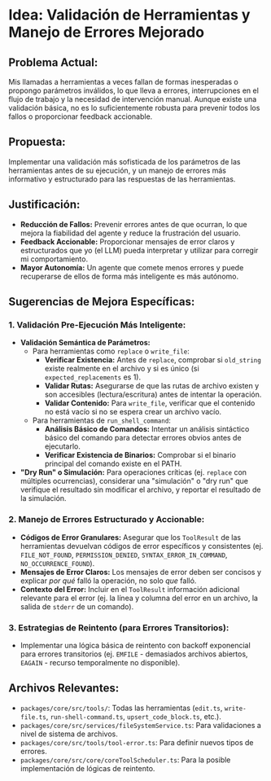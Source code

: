 # Idea: Validación de Herramientas y Manejo de Errores Mejorado

## Problema Actual:
Mis llamadas a herramientas a veces fallan de formas inesperadas o propongo parámetros inválidos, lo que lleva a errores, interrupciones en el flujo de trabajo y la necesidad de intervención manual. Aunque existe una validación básica, no es lo suficientemente robusta para prevenir todos los fallos o proporcionar feedback accionable.

## Propuesta:
Implementar una validación más sofisticada de los parámetros de las herramientas antes de su ejecución, y un manejo de errores más informativo y estructurado para las respuestas de las herramientas.

## Justificación:
*   **Reducción de Fallos:** Prevenir errores antes de que ocurran, lo que mejora la fiabilidad del agente y reduce la frustración del usuario.
*   **Feedback Accionable:** Proporcionar mensajes de error claros y estructurados que yo (el LLM) pueda interpretar y utilizar para corregir mi comportamiento.
*   **Mayor Autonomía:** Un agente que comete menos errores y puede recuperarse de ellos de forma más inteligente es más autónomo.

## Sugerencias de Mejora Específicas:

### 1. Validación Pre-Ejecución Más Inteligente:
*   **Validación Semántica de Parámetros:**
    *   Para herramientas como `replace` o `write_file`:
        *   **Verificar Existencia:** Antes de `replace`, comprobar si `old_string` existe realmente en el archivo y si es único (si `expected_replacements` es 1).
        *   **Validar Rutas:** Asegurarse de que las rutas de archivo existen y son accesibles (lectura/escritura) antes de intentar la operación.
        *   **Validar Contenido:** Para `write_file`, verificar que el contenido no está vacío si no se espera crear un archivo vacío.
    *   Para herramientas de `run_shell_command`:
        *   **Análisis Básico de Comandos:** Intentar un análisis sintáctico básico del comando para detectar errores obvios antes de ejecutarlo.
        *   **Verificar Existencia de Binarios:** Comprobar si el binario principal del comando existe en el PATH.
*   **"Dry Run" o Simulación:** Para operaciones críticas (ej. `replace` con múltiples ocurrencias), considerar una "simulación" o "dry run" que verifique el resultado sin modificar el archivo, y reportar el resultado de la simulación.

### 2. Manejo de Errores Estructurado y Accionable:
*   **Códigos de Error Granulares:** Asegurar que los `ToolResult` de las herramientas devuelvan códigos de error específicos y consistentes (ej. `FILE_NOT_FOUND`, `PERMISSION_DENIED`, `SYNTAX_ERROR_IN_COMMAND`, `NO_OCCURRENCE_FOUND`).
*   **Mensajes de Error Claros:** Los mensajes de error deben ser concisos y explicar *por qué* falló la operación, no solo *que* falló.
*   **Contexto del Error:** Incluir en el `ToolResult` información adicional relevante para el error (ej. la línea y columna del error en un archivo, la salida de `stderr` de un comando).

### 3. Estrategias de Reintento (para Errores Transitorios):
*   Implementar una lógica básica de reintento con backoff exponencial para errores transitorios (ej. `EMFILE` - demasiados archivos abiertos, `EAGAIN` - recurso temporalmente no disponible).

## Archivos Relevantes:
*   `packages/core/src/tools/`: Todas las herramientas (`edit.ts`, `write-file.ts`, `run-shell-command.ts`, `upsert_code_block.ts`, etc.).
*   `packages/core/src/services/fileSystemService.ts`: Para validaciones a nivel de sistema de archivos.
*   `packages/core/src/tools/tool-error.ts`: Para definir nuevos tipos de errores.
*   `packages/core/src/core/coreToolScheduler.ts`: Para la posible implementación de lógicas de reintento.

